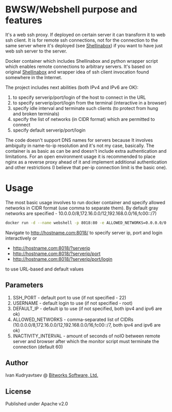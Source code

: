 # BWSW/Webshell purpose and features

It's a web ssh proxy. If deployed on certain server it can transform it to web ssh client. It is for remote ssh connections, not for the connection to the same server where it's deployed (see [Shellinabox](https://code.google.com/archive/p/shellinabox/)) if you want to have just web ssh server to the server.

Docker container which includes Shellinabox and python wrapper script which enables remote connections to arbitrary servers. It's based on original [Shellinabox](https://code.google.com/archive/p/shellinabox/) and wrapper idea of ssh client invocation found somewhere in the Internet.

The project includes next abilities (both IPv4 and IPv6 are OK):
1. to specify serverip/port/login of the host to connect in the URL
2. to specify serverip/port/login from the terminal (interactive in a browser)
3. specify idle interval and terminate such clients (to protect from hung and broken terminals)
4. specify the list of networks (in CIDR format) which are permitted to connect
5. specify default serverip/port/login

The code doesn't support DNS names for servers because It involves ambiguity in name-to-ip resolution and it's not my case, basically. The container is as basic as can be and doesn't include extra authentication and limitations. For an open environment usage it is recommended to place nginx as a reverse proxy ahead of it and implement additional authentication and other restrictions (I believe that per-ip connection limit is the basic one).

# Usage

The most basic usage involves to run docker container and specify allowed networks in CIDR format (use comma to separate them). By default gray networks are specified - 10.0.0.0/8,172.16.0.0/12,192.168.0.0/16,fc00::/7)

```bash
docker run -d --name webshell -p 8018:80 -e ALLOWED_NETWORKS=0.0.0.0/0 bwsw/webshell
```

Navigate to http://hostname.com:8018/ to specify server ip, port and login interactively or 
- http://hostname.com:8018/?serverip
- http://hostname.com:8018/?serverip/port
- http://hostname.com:8018/?serverip/port/login

to use URL-based and default values

## Parameters

1. SSH_PORT - default port to use (if not specified - 22)
2. USERNAME - default login to use (if not specified - root)
3. DEFAULT_IP - default ip to use (if not specified, both ipv4 and ipv6 are ok)
4. ALLOWED_NETWORKS - comma-separated list of CIDRs (10.0.0.0/8,172.16.0.0/12,192.168.0.0/16,fc00::/7, both ipv4 and ipv6 are ok)
5. INACTIVITY_INTERVAL - amount of seconds of noIO between remote server and browser after which the monitor script must terminate the connection (default 60)

## Author

Ivan Kudryavtsev @ [Bitworks Software, Ltd.](https://bitworks.software/)

## License

Published under Apache v2.0

